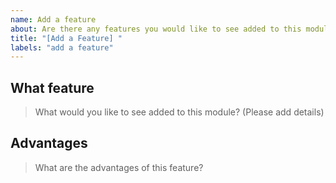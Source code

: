 ```yaml
---
name: Add a feature
about: Are there any features you would like to see added to this module?
title: "[Add a Feature] "
labels: "add a feature"
---
```


## What feature
> What would you like to see added to this module? (Please add details)

## Advantages
> What are the advantages of this feature?
